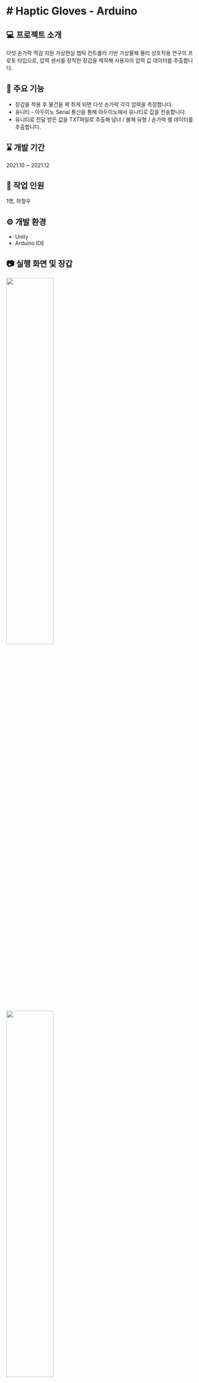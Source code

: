 # # Haptic Gloves - Arduino

## 💻 프로젝트 소개
다섯 손가락 역감 지원 가상현실 햅틱 컨트롤러 기반 가상물체 물리 상호작용 연구의 
프로토 타입으로, 압력 센서를 장착한 장갑을 제작해 사용자의 압력 값 데이터를 추출합니다.
    

## 📌 주요 기능
* 장갑을 착용 후 물건을 꽉 쥐게 되면 다섯 손가락 각각 압력을 측정합니다.
* 유니티 - 아두이노 Serial 통신을 통해 아두이노에서 유니티로 값을 전송합니다.
* 유니티로 전달 받은 값을 TXT파일로 추출해 남녀 / 물체 유형 / 손가락 별 데이터를 추출합니다.




## :hourglass: 개발 기간
2021.10 ~ 2021.12
## 🏃 작업 인원
1명, 하철우

## ⚙️ 개발 환경
* Unity
* Arduino IDE


## :camera: 실행 화면 및 장갑

<img src = "https://user-images.githubusercontent.com/84338927/216107264-3b5a1b3b-4d12-49f5-bb05-028eea3dc351.PNG" width="50%" height="50%">
<img src = "https://user-images.githubusercontent.com/84338927/216107284-f252d6d4-9997-46bc-bfbc-654eea6501be.PNG" width="50%" height="50%">
<img src = "https://user-images.githubusercontent.com/84338927/216107301-237b40b6-8557-4df7-bf9a-bf02d29a3869.PNG" width="50%" height="50%">


## :camera: 데이터 추출
<img src = "https://user-images.githubusercontent.com/84338927/216107604-c79ec785-fee5-41a8-9a4b-d768036796cf.PNG" width="75%" height="75%">


## 🎥 플레이 영상
[YouTube ⏯️](https://youtube.com/shorts/92c2QG2ClXk?feature=share)
